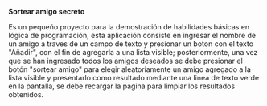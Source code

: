**Sortear amigo secreto**

Es un pequeño proyecto para la demostración de habilidades básicas en lógica de programación, esta aplicación consiste en ingresar el nombre de un amigo a traves de un campo de texto y presionar un boton con el texto "Añadir", con el fin de agregarla a una lista visible; posteriormente, una vez que se han ingresado todos los amigos deseados se debe presionar el botón "sortear amigo" para elegir aleatoriamente un amigo agregado a la lista visible y presentarlo como resultado mediante una linea de texto verde en la pantalla, se debe recargar la pagina para limpiar los resultados obtenidos.